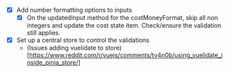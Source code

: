 - [x] Add number formatting options to inputs
  - [x] On the updatedInput method for the costMoneyFormat, skip all non integers and update the cost state item. Check/ensure the validation still applies.
- [x] Set up a central store to control the validations
  - (Issues adding vuelidate to store)[https://www.reddit.com/r/vuejs/comments/tv4n0b/using_vuelidate_inside_pinia_store/]